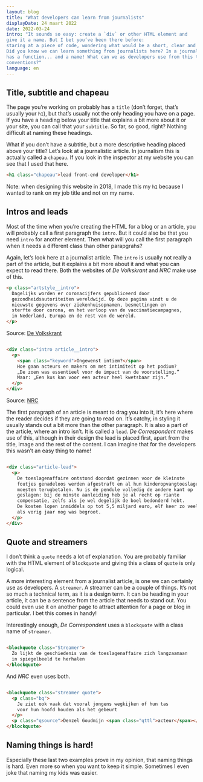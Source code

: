 ```yaml
---
layout: blog
title: "What developers can learn from journalists"
displayDate: 24 maart 2022
date: 2022-03-24
intro: "It sounds so easy: create a `div` or other HTML element and
give it a name. But I bet you’ve been there before: 
staring at a piece of code, wondering what would be a short, clear and descriptive name for your element.
Did you know we can learn something from journalists here? In a journalistic article, almost everything 
has a function... and a name! What can we as developers use from this to improve - or at least simplify - our naming
conventions?"
language: en
---
```


## Title, subtitle and chapeau

The page you’re working on probably has a `title` (don’t forget, that’s usually your `h1`), but that’s usually
not the only heading you have on a page. If you have a heading below your title that explains a bit more about it or
your site, you can call that your `subtitle`. So far, so good, right? Nothing difficult at naming these headings.

What if you don’t have a subtitle, but a more descriptive heading placed above your title? Let’s look at a
journalistic article. In journalism this is actually called a `chapeau`. If you look in the inspector at my website you
can see that I used that here.

```html
<h1 class="chapeau">lead front-end developer</h1> 
```

Note: when designing this website in 2018, I made this my `h1` because I wanted to rank on my job title and not on my
name.

## Intros and leads

Most of the time when you’re creating the HTML for a blog or an article, you will probably call a first paragraph
the `intro`. But it could also be that you need `intro` for another element. Then what will you call the first
paragraph when it needs a different class than other parapgrahs?

Again, let’s look here at a journalist article. The `intro` is usually not really a part of the article, but it
explains a bit more about it and what you can expect to read there. Both the websites of _De Volkskrant_ and _NRC_ make use of
this.

```html
<p class="artstyle__intro">
  Dagelijks worden er coronacijfers gepubliceerd door 
  gezondheidsautoriteiten wereldwijd. Op deze pagina vindt u de
  nieuwste gegevens over ziekenhuisopnamen, besmettingen en
  sterfte door corona, en het verloop van de vaccinatiecampagnes, 
  in Nederland, Europa en de rest van de wereld.
</p>
```

Source: [De Volkskrant](https://www.volkskrant.nl/nieuws-achtergrond/de-belangrijkste-cijfers-over-corona-in-nederland-europa-en-de-wereld~bf5fec61/)

```html

<div class="intro article__intro">
  <p>
    <span class="keyword">Ongewenst intiem?</span>
    Hoe gaan acteurs en makers om met intimiteit op het podium?
    „De zoen was essentieel voor de impact van de voorstelling.” 
    Maar: „Een kus kan voor een acteur heel kwetsbaar zijn.”
  </p>
</div>
```

Source: [NRC](https://www.nrc.nl/nieuws/2022/03/23/toneelzoen-als-daad-van-emancipatie-of-provocatie-a4104671)

The first paragraph of an article is meant to drag you into it, it’s here where the reader decides if they are going to read
on. It’s catchy, in styling it usually stands out a bit more than the other paragraph. It is also a part of the
article, where an intro isn’t. It is called a `lead`. _De Correspondent_ makes use of this, although in their
design the lead is placed first, apart from the title, image and the rest of the content. I can imagine that for the developers this
wasn’t an easy thing to name!

```html

<div class="article-lead">
  <p>
    De toeslagenaffaire ontstond doordat gezinnen voor de kleinste
    foutjes genadeloos werden afgestraft en al hun kinderopvangtoeslagen
    moesten terugbetalen. Nu is de pendule volledig de andere kant op 
    geslagen: bij de minste aanleiding heb je al recht op riante 
    compensatie, zelfs als je wel degelijk de boel bedonderd hebt. 
    De kosten lopen inmiddels op tot 5,5 miljard euro, elf keer zo veel
    als vorig jaar nog was begroot.
  </p>
</div>
```

## Quote and streamers

I don’t think a `quote` needs a lot of explanation. You are probably familiar with the HTML element of `blockquote` and
giving this a class of `quote` is only logical.

A more interesting element from a journalist article, is one we can certainly use as developers. A `streamer`. A
streamer can be a couple of things. It’s not so much a technical term, as it is a design term. It can be heading in your
article, it can be a sentence from the article that needs to stand out. You could even use it on another page to attract
attention for a page or blog in particular. I bet this comes in handy!

Interestingly enough, _De Correspondent_ uses a `blockquote` with a class name of `streamer`.

```html

<blockquote class="Streamer">
  Zo lijkt de geschiedenis van de toeslagenaffaire zich langzaamaan
  in spiegelbeeld te herhalen
</blockquote>
```

And _NRC_ even uses both.

```html

<blockquote class="streamer quote">
  <p class="bq">
    Je ziet ook vaak dat vooral jongens wegkijken of hun tas 
    voor hun hoofd houden als het gebeurt
  </p>
  <p class="qsource">Denzel Goudmijn <span class="qttl">acteur</span></p>
</blockquote>
```

## Naming things is hard!

Especially these last two examples prove in my opinion, that naming things is hard. Even more so when you want to keep
it simple. Sometimes I even joke that naming my kids was easier.